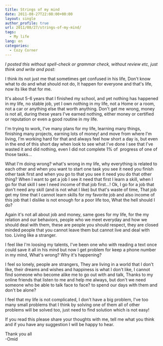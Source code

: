```yaml
---
title: Strings of my mind
date: 2011-08-27T22:08:00+00:00
layout: single
author_profile: true
url: 2011/08/27/strings-of-my-mind/
tags:
  - My life
lang: en
categories: 
  - Cozy Corner
---
```

_I posted this without spell-check or grammar check, without review etc, just think and write and post:_

I think its not just me that sometimes get confused in his life, Don't know what to do and what should not do, It happen for everyone and that's life, now its like that for me.

It's about 5-6 years that I finished my school, and yet nothing has happened in my life, no stable job, yet I own nothing in my life, not a Home or a room, not a car or anything else that worth anything. Don't get me wrong, money is not all, during these years I've earned nothing, either money or certified or reputation or even a good routine in my life.

I'm trying to work, I've many plans for my life, learning many things, finishing many projects, earning lots of money! and move from where I'm living, I'm working hard for that and always feel how short a day is, but even in the end of this short day when look to see what I've done I see that I've wasted it and did nothing, even I did not complete 1% of  progress of one of those tasks…

What I'm doing wrong? what's wrong in my life, why everything is related to each other and when you want to start one task you see it need you finish other task first and when you go to that you see it need you do that other thing? When I want to get a job I see it need that first I learn a skill, when I go for that skill I see I need income of that job first…! Ok, I go for a job that don't need any skill (and is not what I like) but that's waste of time, That job get my time that I cannot learn skills for my favorite job and also income of this job that I dislike is not enough for a poor life too, What the hell should I do?

Again it's not all about job and money, same goes for my life, for the my relation and our behaviors, people who we meet everyday and how we should deal with them, these are people you should respect, they are closed minded people that you cannot leave them but cannot live and deal with too. Living like a stranger.

I feel like I'm loosing my talents, I've been one who with reading a text once could save it all in his mind but now I get problem for keep a phone number in my mind, What's wrong? Why it's happening?

I feel so lonely, people are strangers, They are living in a world that I don't like, their dreams and wishes and happiness is what I don't like, I cannot find someone who become alike me to go out with and talk, Thanks to my online friends that listen to me and help me always, but don't we need someone who be able to talk face to face? to spend our days with them and don't be alone?

I feel that my life is not complicated, I don't have a big problem, I've too many small problems that I think by solving one of them all of other problems will be solved too, just need to find solution which is not easy!

If you read this please share your thoughts with me, tell me what you think and if you have any suggestion I will be happy to hear.

Thank you all  
-Omid